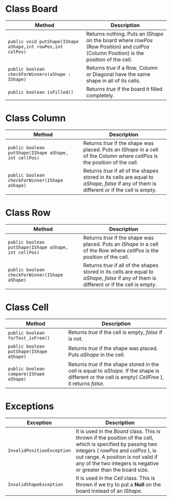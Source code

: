 # Class Board

| Method | Description |
| --- | --- |
| `public void putShape(IShape aShape,int rowPos,int colPos)` | Returns nothing. Puts an *IShape* on the board where *rowPos* (Row Position) and *colPos* (Column Position) is the position of the cell. |
| `public boolean checkForWinners(aShape : IShape)` | Returns *true* if a Row, Column or Diagonal have the same shape in all of its cells. |
| `public boolean isFilled()` | Returns *true* if the board it filled completely. |

# Class Column

| Method | Description |
| --- | --- |
| `public boolean putShape(IShape aShape, int cellPos)` | Returns *true* if the shape was placed. Puts an *IShape* in a cell of the Column where *cellPos* is the position of the cell. |
| `public boolean checkForWinner(IShape aShape)` | Returns *true* if all of the shapes stored in its cells are equal to *aShape*, *false* if any of them is different or if the cell is empty. |

# Class Row

| Method | Description |
| --- | --- |
| `public boolean putShape(IShape aShape, int cellPos)` | Returns *true* if the shape was placed. Puts an *IShape* in a cell of the Row where *cellPos* is the position of the cell. |
| `public boolean checkForWinner(IShape aShape)` | Returns *true* if all of the shapes stored in its cells are equal to *aShape*, *false* if any of them is different or if the cell is empty. |

# Class Cell

| Method | Description |
| --- | --- |
| `public boolean forTest_isFree()` | Returns *true* if the cell is empty, *false* if is not. |
| `public boolean putShape(IShape aShape)` | Returns *true* if the shape was placed. Puts *aShape* in the cell. |
| `public boolean compare(IShape aShape)` | Returns *true* if the shape stored in the cell is equal to *aShape*. If the shape is different or the cell is empty( *CellFree* ), it returns *false*. |

# Exceptions

| Exception | Description |
| --- | --- |
| `InvalidPositionException` | It is used in the *Board* class. This is thrown if the position of the cell, which is specified by passing two integers ( *rowPos* and *colPos* ), is out range. A position is not valid if any of the two integers is  negative or greater than the board size. |
| `InvalidShapeException` | It is used in the *Cell* class. This is thrown if we try to put a **Null** on the board instead of an *IShape*. |

